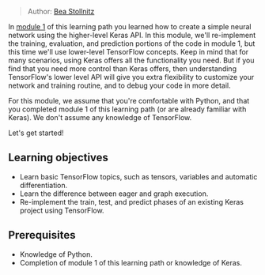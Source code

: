 > Author: [Bea Stollnitz](https://bea.stollnitz.com)

In [module 1](../intro-machine-learning-keras) of this learning path you learned how to create a simple neural network using the higher-level Keras API. In this module, we'll re-implement the training, evaluation, and prediction portions of the code in module 1, but this time we'll use lower-level TensorFlow concepts. Keep in mind that for many scenarios, using Keras offers all the functionality you need. But if you find that you need more control than Keras offers, then understanding TensorFlow's lower level API will give you extra flexibility to customize your network and training routine, and to debug your code in more detail.

For this module, we assume that you're comfortable with Python, and that you completed module 1 of this learning path (or are already familiar with Keras). We don't assume any knowledge of TensorFlow. 

Let's get started!


## Learning objectives

- Learn basic TensorFlow topics, such as tensors, variables and automatic differentiation.
- Learn the difference between eager and graph execution.
- Re-implement the train, test, and predict phases of an existing Keras project using TensorFlow. 

## Prerequisites

- Knowledge of Python.
- Completion of module 1 of this learning path or knowledge of Keras.

